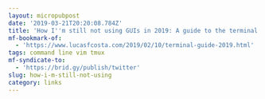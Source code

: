 ```yaml
---
layout: micropubpost
date: '2019-03-21T20:20:08.784Z'
title: 'How I''m still not using GUIs in 2019: A guide to the terminal'
mf-bookmark-of:
  - 'https://www.lucasfcosta.com/2019/02/10/terminal-guide-2019.html'
tags: command line vim tmux
mf-syndicate-to:
  - 'https://brid.gy/publish/twitter'
slug: how-i-m-still-not-using
category: links
---
```


